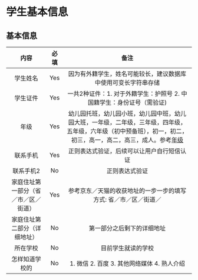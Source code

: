 # 学生基本信息

## 基本信息
| 内容 | 必填 | 备注 |
| :--: | :--: | :--: |
| 学生姓名 | Yes | 因为有外籍学生，姓名可能较长，建议数据库中使用可变长字符串存储 |
| 学生证件 | Yes | 一共2种证件：1. 对于外籍学生：护照号 2. 中国籍学生：身份证号（需验证) |
| 年级 | Yes | 幼儿园托班，幼儿园小班，幼儿园中班，幼儿园大班，一年级，二年级，三年级，四年级，五年级，六年级（初中预备班），初一，初二，初三，高一，高二，高三，成人。参考[年级](../jiaowu/nianji.md) |
| 联系手机 | Yes | 正则表达式验证，后续可以让用户自行短信认证 |
| 联系手机2 | No | 正则表达式验证 |
| 家庭住址第一部分（省／市／区／街道） | Yes | 参考京东／天猫的收获地址的一步一步的填写方式: 省／市／区／街道／ |
| 家庭住址第二部分（详细地址） | No | 第一部分之后剩下的详细地址 |
| 所在学校 | No | 目前学生就读的学校 |
| 怎样知道学校的 | No | 1. 微信 2. 百度 3. 其他网络媒体 4. 熟人介绍 |
